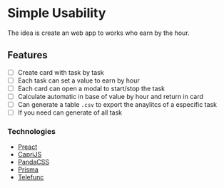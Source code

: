 # Simple Usability

The idea is create an web app to works who earn by the hour.

## Features

- [ ] Create card with task by task
- [ ] Each task can set a value to earn by hour
- [ ] Each card can open a modal to start/stop the task
- [ ] Calculate automatic in base of value by hour and return in card
- [ ] Can generate a table `.csv` to export the anaylitcs of a especific task
- [ ] If you need can generate of all task

### Technologies

- [Preact](https://preactjs.com/)
- [CapriJS](https://capri.build/)
- [PandaCSS](https://panda-css.com/)
- [Prisma](https://www.prisma.io/)
- [Telefunc](https://telefunc.com/)